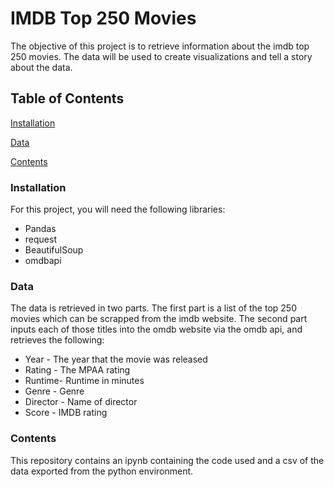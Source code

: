 # IMDB Top 250 Movies
The objective of this project is to retrieve information about the imdb top 250 movies. The data will be used to create visualizations and tell a story about the data.

## Table of Contents
[Installation](#Installation)

[Data](#Data)

[Contents](#Contents)

### Installation
For this project, you will need the following libraries:
* Pandas
* request
* BeautifulSoup
* omdbapi


### Data
The data is retrieved in two parts. The first part is a list of the top 250 movies which can be scrapped from the imdb website. The second part inputs each of those titles into the omdb website via the omdb api, and retrieves the following:
* Year - The year that the movie was released
* Rating - The MPAA rating
* Runtime- Runtime in minutes
* Genre - Genre
* Director - Name of director
* Score - IMDB rating


### Contents
This repository contains an ipynb containing the code used and a csv of the data exported from the python environment.


